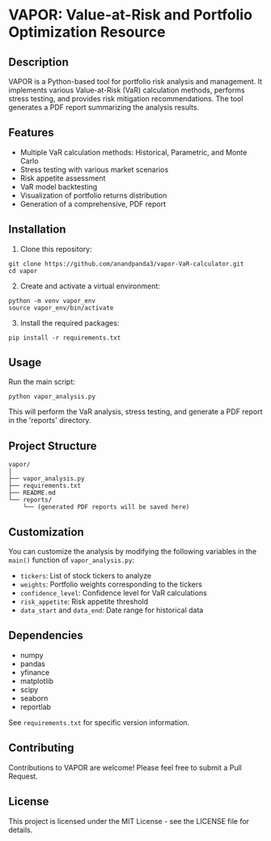 # VAPOR: Value-at-Risk and Portfolio Optimization Resource

## Description

VAPOR is a Python-based tool for portfolio risk analysis and management. It implements various Value-at-Risk (VaR) calculation methods, performs stress testing, and provides risk mitigation recommendations. The tool generates a PDF report summarizing the analysis results.

## Features

- Multiple VaR calculation methods: Historical, Parametric, and Monte Carlo
- Stress testing with various market scenarios
- Risk appetite assessment
- VaR model backtesting
- Visualization of portfolio returns distribution
- Generation of a comprehensive, PDF report

## Installation

1. Clone this repository:
```
git clone https://github.com/anandpanda3/vapor-VaR-calculator.git
cd vapor
```

2. Create and activate a virtual environment:
```
python -m venv vapor_env
source vapor_env/bin/activate  
```
3. Install the required packages:
```
pip install -r requirements.txt
```

## Usage

Run the main script:
```
python vapor_analysis.py
```

This will perform the VaR analysis, stress testing, and generate a PDF report in the 'reports' directory.

## Project Structure
```
vapor/
│
├── vapor_analysis.py
├── requirements.txt
├── README.md
└── reports/
    └── (generated PDF reports will be saved here)
```

## Customization

You can customize the analysis by modifying the following variables in the `main()` function of `vapor_analysis.py`:

- `tickers`: List of stock tickers to analyze
- `weights`: Portfolio weights corresponding to the tickers
- `confidence_level`: Confidence level for VaR calculations
- `risk_appetite`: Risk appetite threshold
- `data_start` and `data_end`: Date range for historical data

## Dependencies

- numpy
- pandas
- yfinance
- matplotlib
- scipy
- seaborn
- reportlab

See `requirements.txt` for specific version information.

## Contributing

Contributions to VAPOR are welcome! Please feel free to submit a Pull Request.

## License

This project is licensed under the MIT License - see the LICENSE file for details.
